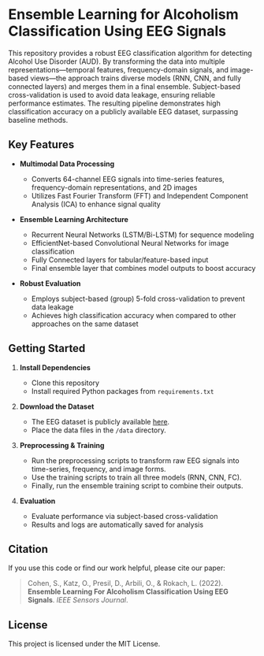 # Ensemble Learning for Alcoholism Classification Using EEG Signals

This repository provides a robust EEG classification algorithm for detecting Alcohol Use Disorder (AUD). By transforming the data into multiple representations—temporal features, frequency-domain signals, and image-based views—the approach trains diverse models (RNN, CNN, and fully connected layers) and merges them in a final ensemble. Subject-based cross-validation is used to avoid data leakage, ensuring reliable performance estimates. The resulting pipeline demonstrates high classification accuracy on a publicly available EEG dataset, surpassing baseline methods.

## Key Features

- **Multimodal Data Processing**  
  - Converts 64-channel EEG signals into time-series features, frequency-domain representations, and 2D images  
  - Utilizes Fast Fourier Transform (FFT) and Independent Component Analysis (ICA) to enhance signal quality

- **Ensemble Learning Architecture**  
  - Recurrent Neural Networks (LSTM/Bi-LSTM) for sequence modeling  
  - EfficientNet-based Convolutional Neural Networks for image classification  
  - Fully Connected layers for tabular/feature-based input  
  - Final ensemble layer that combines model outputs to boost accuracy

- **Robust Evaluation**  
  - Employs subject-based (group) 5-fold cross-validation to prevent data leakage  
  - Achieves high classification accuracy when compared to other approaches on the same dataset

## Getting Started

1. **Install Dependencies**  
   - Clone this repository  
   - Install required Python packages from `requirements.txt`

2. **Download the Dataset**  
   - The EEG dataset is publicly available [here](https://archive.ics.uci.edu/ml/datasets/EEG+Database).  
   - Place the data files in the `/data` directory.

3. **Preprocessing & Training**  
   - Run the preprocessing scripts to transform raw EEG signals into time-series, frequency, and image forms.  
   - Use the training scripts to train all three models (RNN, CNN, FC).  
   - Finally, run the ensemble training script to combine their outputs.

4. **Evaluation**  
   - Evaluate performance via subject-based cross-validation  
   - Results and logs are automatically saved for analysis

## Citation

If you use this code or find our work helpful, please cite our paper:

> Cohen, S., Katz, O., Presil, D., Arbili, O., & Rokach, L. (2022).  
> **Ensemble Learning For Alcoholism Classification Using EEG Signals**. *IEEE Sensors Journal*.

## License

This project is licensed under the MIT License.

